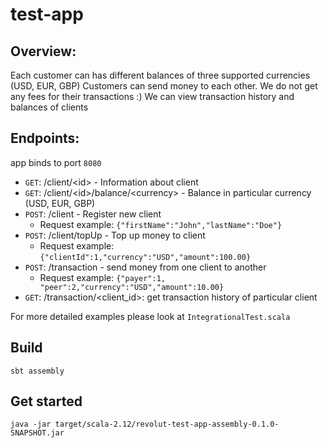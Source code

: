 # test-app

## Overview:

Each customer can has different balances of three supported currencies (USD, EUR, GBP)
Customers can send money to each other.
We do not get any fees for their transactions :)
We can view transaction history and balances of clients

## Endpoints:

app binds to port `8080`

* `GET`: /client/\<id\> - Information about client
* `GET`: /client/\<id\>/balance/\<currency\> - Balance in particular currency (USD, EUR, GBP)
* `POST`: /client - Register new client
  - Request example: ```{"firstName":"John","lastName":"Doe"}```
* `POST`: /client/topUp - Top up money to client
  - Request example: ```{"clientId":1,"currency":"USD","amount":100.00}```
* `POST`: /transaction - send money from one client to another
  - Request example: ```{"payer":1, "peer":2,"currency":"USD","amount":10.00}```
* `GET`: /transaction/\<client_id\>: get transaction history of particular client

For more detailed examples please look at `IntegrationalTest.scala`

## Build

```sbt assembly```

## Get started

```java -jar target/scala-2.12/revolut-test-app-assembly-0.1.0-SNAPSHOT.jar```
